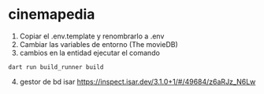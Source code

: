 # cinemapedia

1. Copiar el .env.template y renombrarlo a .env
2. Cambiar las variables de entorno (The movieDB)
3. cambios en la entidad ejecutar el comando
```
dart run build_runner build
```
4. gestor de bd isar
https://inspect.isar.dev/3.1.0+1/#/49684/z6aRJz_N6Lw

